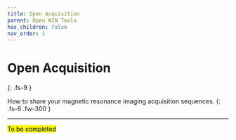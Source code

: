 ```yaml
---
title: Open Acquisition
parent: Open WIN Tools
has_children: false
nav_order: 1
---
```


# Open Acquisition
{: .fs-9 }

How to share your magnetic resonance imaging acquisition sequences.
{: .fs-6 .fw-300 }

---

<mark>To be completed</mark>
